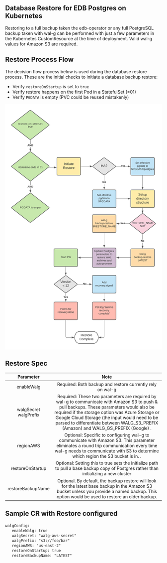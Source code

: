 
## Database Restore for EDB Postgres on Kubernetes

Restoring to a full backup taken the edb-operator or any full PostgreSQL backup taken with wal-g can be performed with just a few parameters in the Kubernetes CustomResource at the time of deployment. Valid wal-g values for Amazon S3 are required.

## Restore Process Flow

The decision flow process below is used during the database restore process. These are the initial checks to initiate a database backup restore:

* Verify `restoreOnStartup` is set to `true`
* Verify restore happens on the first Pod in a StatefulSet (*01) 
* Verify `PGDATA` is empty (PVC could be reused mistakenly)

![restore](restore.png)

## Restore Spec


|       Parameter        |                                                                                                                                                                  Note                                                                                                                                                                 |
|:----------------------:|:-------------------------------------------------------------------------------------------------------------------------------------------------------------------------------------------------------------------------------------------------------------------------------------------------------------------------------------:|
| enableWalg             | Required: Both backup and restore currently rely on wal-g                                                                                                                                                                                                                                                                             |
| walgSecret walgPrefix  | Required: These two parameters are required by wal-g to communicate with Amazon S3 to push & pull backups. These parameters would also be required if the storage option was Azure Storage or Google Cloud Storage (the input would need to be parsed to differentiate between WALG_S3_PREFIX (Amazon)  and WALG_GS_PREFIX (Google) .  |
| regionAWS              | Optional: Specific to configuring wal-g to communicate with Amazon S3. This parameter eliminates a round trip communication every time wal-g needs to communicate with S3 to determine which region the S3 bucket is in. .                                                                                                            |
| restoreOnStartup       | Optional: Setting this to true sets the initialize path to pull a base backup copy of Postgres rather than initializing a new cluster                                                                                                                                                                                                |
|      restoreBackupName | Optional. By default, the backup restore will look for the latest base backup in the Amazon S3 bucket unless you provide a named backup. This option would be used to restore an older backup.                                                                                                                                     |

## Sample CR with Restore configured

```
walgConfig:
   enableWalg: true
   walgSecret: "walg-aws-secret"
   walgPrefix: "s3://foo/bar"
   regionAWS: "us-east-2"
   restoreOnStartup: true
   restoreBackupName: "LATEST"
```

